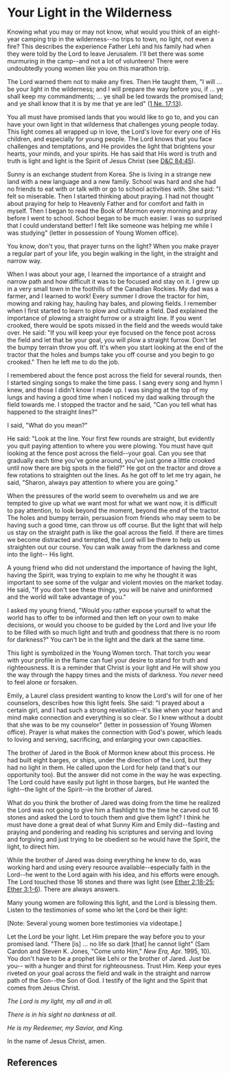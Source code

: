 # Your Light in the Wilderness

Knowing what you may or may not know, what would you think of an eight-year
camping trip in the wilderness--no trips to town, no light, not even a fire?
This describes the experience Father Lehi and his family had when they were
told by the Lord to leave Jerusalem. I'll bet there was some murmuring in the
camp--and not a lot of volunteers! There were undoubtedly young women like you
on this marathon trip.

The Lord warned them not to make any fires. Then He taught them, "I will ... be
your light in the wilderness; and I will prepare the way before you, if ... ye
shall keep my commandments; ... ye shall be led towards the promised land; and
ye shall know that it is by me that ye are led" ([1 Ne.
17:13](/scriptures/bofm/1-ne/17.13?lang=eng#12)).

You all must have promised lands that you would like to go to, and you can
have your own light in that wilderness that challenges young people today.
This light comes all wrapped up in love, the Lord's love for every one of His
children, and especially for young people. The Lord knows that you face
challenges and temptations, and He provides the light that brightens your
hearts, your minds, and your spirits. He has said that His word is truth and
truth is light and light is the Spirit of Jesus Christ (see [D&amp;C
84:45](/scriptures/dc-testament/dc/84.45?lang=eng#44)).

Sunny is an exchange student from Korea. She is living in a strange new land
with a new language and a new family. School was hard and she had no friends
to eat with or talk with or go to school activities with. She said: "I felt so
miserable. Then I started thinking about praying. I had not thought about
praying for help to Heavenly Father and for comfort and faith in myself. Then
I began to read the Book of Mormon every morning and pray before I went to
school. School began to be much easier. I was so surprised that I could
understand better! I felt like someone was helping me while I was studying"
(letter in possession of Young Women office).

You know, don't you, that prayer turns on the light? When you make prayer a
regular part of your life, you begin walking in the light, in the straight and
narrow way.

When I was about your age, I learned the importance of a straight and narrow
path and how difficult it was to be focused and stay on it. I grew up in a
very small town in the foothills of the Canadian Rockies. My dad was a farmer,
and I learned to work! Every summer I drove the tractor for him, mowing and
raking hay, hauling hay bales, and plowing fields. I remember when I first
started to learn to plow and cultivate a field. Dad explained the importance
of plowing a straight furrow or a straight line. If you went crooked, there
would be spots missed in the field and the weeds would take over. He said: "If
you will keep your eye focused on the fence post across the field and let that
be your goal, you will plow a straight furrow. Don't let the bumpy terrain
throw you off. It's when you start looking at the end of the tractor that the
holes and bumps take you off course and you begin to go crooked." Then he left
me to do the job.

I remembered about the fence post across the field for several rounds, then I
started singing songs to make the time pass. I sang every song and hymn I
knew, and those I didn't know I made up. I was singing at the top of my lungs
and having a good time when I noticed my dad walking through the field towards
me. I stopped the tractor and he said, "Can you tell what has happened to the
straight lines?"

I said, "What do you mean?"

He said: "Look at the line. Your first few rounds are straight, but evidently
you quit paying attention to where you were plowing. You must have quit
looking at the fence post across the field--your goal. Can you see that
gradually each time you've gone around, you've just gone a little crooked
until now there are big spots in the field?" He got on the tractor and drove a
few rotations to straighten out the lines. As he got off to let me try again,
he said, "Sharon, always pay attention to where you are going."

When the pressures of the world seem to overwhelm us and we are tempted to
give up what we want most for what we want now, it is difficult to pay
attention, to look beyond the moment, beyond the end of the tractor. The holes
and bumpy terrain, persuasion from friends who may seem to be having such a
good time, can throw us off course. But the light that will help us stay on
the straight path is like the goal across the field. If there are times we
become distracted and tempted, the Lord will be there to help us straighten
out our course. You can walk away from the darkness and come into the light--
His light.

A young friend who did not understand the importance of having the light,
having the Spirit, was trying to explain to me why he thought it was important
to see some of the vulgar and violent movies on the market today. He said, "If
you don't see these things, you will be naive and uninformed and the world
will take advantage of you."

I asked my young friend, "Would you rather expose yourself to what the world
has to offer to be informed and then left on your own to make decisions, or
would you choose to be guided by the Lord and live your life to be filled with
so much light and truth and goodness that there is no room for darkness?" You
can't be in the light and the dark at the same time.

This light is symbolized in the Young Women torch. That torch you wear with
your profile in the flame can fuel your desire to stand for truth and
righteousness. It is a reminder that Christ is your light and He will show you
the way through the happy times and the mists of darkness. You _never_ need to
feel alone or forsaken.

Emily, a Laurel class president wanting to know the Lord's will for one of her
counselors, describes how this light feels. She said: "I prayed about a
certain girl, and I had such a strong revelation--it's like when your heart
and mind make connection and everything is so clear. So I knew without a doubt
that she was to be my counselor" (letter in possession of Young Women office).
Prayer is what makes the connection with God's power, which leads to loving
and serving, sacrificing, and enlarging your own capacities.

The brother of Jared in the Book of Mormon knew about this process. He had
built eight barges, or ships, under the direction of the Lord, but they had no
light in them. He called upon the Lord for help (and that's our opportunity
too). But the answer did not come in the way he was expecting. The Lord could
have easily put light in those barges, but He wanted the light--the light of
the Spirit--in the brother of Jared.

What do you think the brother of Jared was doing from the time he realized the
Lord was not going to give him a flashlight to the time he carved out 16
stones and asked the Lord to touch them and give them light? I think he must
have done a great deal of what Sunny Kim and Emily did--fasting and praying
and pondering and reading his scriptures and serving and loving and forgiving
and just trying to be obedient so he would have the Spirit, the light, to
direct him.

While the brother of Jared was doing everything he knew to do, was working
hard and using every resource available--especially faith in the Lord--he went
to the Lord again with his idea, and his efforts were enough. The Lord touched
those 16 stones and there was light (see [Ether
2:18-25](/scriptures/bofm/ether/2.18-25?lang=eng#17); [Ether
3:1-6](/scriptures/bofm/ether/3.1-6?lang=eng#0)). There are always answers.

Many young women are following this light, and the Lord is blessing them.
Listen to the testimonies of some who let the Lord be their light:

[Note: Several young women bore testimonies via videotape.]

Let the Lord be your light. Let Him prepare the way before you to your
promised land. "There [is] ... no life so dark [that] he cannot light" (Sam
Cardon and Steven K. Jones, "Come unto Him," _New Era,_ Apr. 1995, 10). You
don't have to be a prophet like Lehi or the brother of Jared. Just be you--
with a hunger and thirst for righteousness. Trust Him. Keep your eyes riveted
on your goal across the field and walk in the straight and narrow path of the
Son--the Son of God. I testify of the light and the Spirit that comes from
Jesus Christ.

_The Lord is my light, my all and in all._

_There is in his sight no darkness at all._

_He is my Redeemer, my Savior, and King._

In the name of Jesus Christ, amen.

## References

